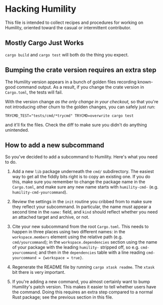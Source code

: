# Hacking Humility

This file is intended to collect recipes and procedures for working on Humility,
oriented toward the casual or intermittent contributor.

## Mostly Cargo Just Works

`cargo build` and `cargo test` will both do the thing you expect.

## Bumping the crate version requires an extra step

The Humility version appears in a bunch of golden files recording known-good
command output. As a result, if you change the crate version in `Cargo.toml`,
the tests will fail.

With the version change _as the only change in your checkout,_ so that you're
not introducing other churn to the golden changes, you can safely just run:

```
TRYCMD_TEST="tests/cmd/*trycmd" TRYCMD=overwrite cargo test
```

and it'll fix the files. Check the diff to make sure you didn't do anything
unintended.

## How to add a new subcommand

So you've decided to add a subcommand to Humility. Here's what you need to do.

1. Add a new `lib` package underneath the `cmd/` subdirectory. The easiest way
   to get all the fiddly bits right is to copy an existing one. If you do this,
   make sure you remember to change the package name in the `Cargo.toml`, and
   make sure any new name starts with `humility-cmd-` (e.g.
   `humility-cmd-yourcommand`).

2. Review the settings in the `init` routine you cribbed from to make sure they
   reflect your subcommand. In particular, the name must appear a second time in
   the `name:` field, and `kind` should reflect whether you need an attached
   target and archive, or not.

3. Cite your new subcommand from the root `Cargo.toml`. This needs to happen in
   three places using two different names: in the `workspace.members` element
   using the relative path (e.g. `cmd/yourcommand`); in the
   `workspace.dependencies` section using the name of your package with the
   leading `humility-` stripped off, so e.g. `cmd-yourcommand`; and then in the
   `dependencies` table with a line reading `cmd-yourcommand = {workspace =
   true}`.

4. Regenerate the README file by running `cargo xtask readme`. The `xtask` bit
   there is very important.

5. If you're adding a new command, you almost certainly want to bump Humility's
   patch version. This makes it easier to tell whether users have the command.
   Doing this requires an extra step compared to a normal Rust package; see the
   previous section in this file.
